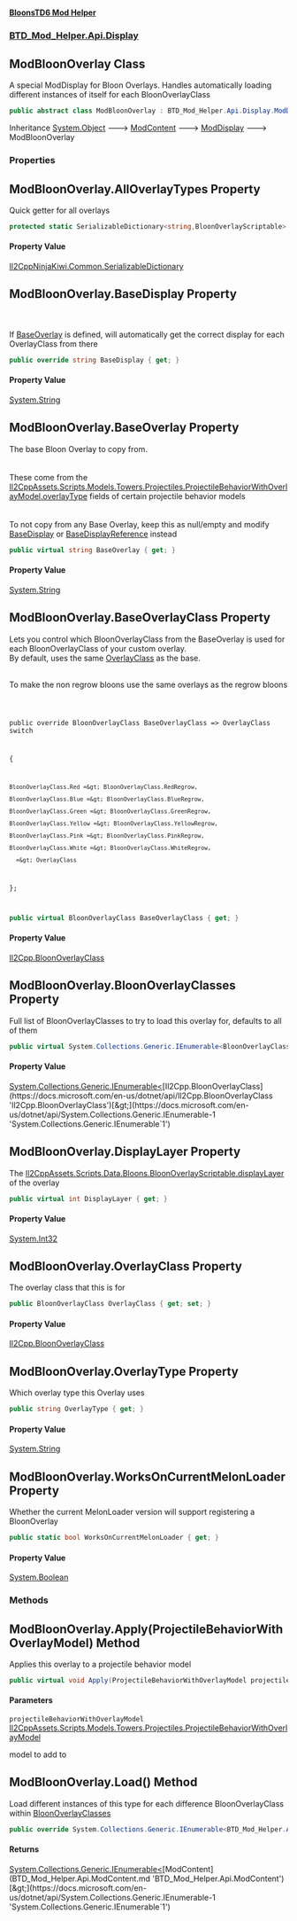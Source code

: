 #### [BloonsTD6 Mod Helper](README.md 'README')
### [BTD_Mod_Helper.Api.Display](README.md#BTD_Mod_Helper.Api.Display 'BTD_Mod_Helper.Api.Display')

## ModBloonOverlay Class

A special ModDisplay for Bloon Overlays. Handles automatically loading different instances of itself for each BloonOverlayClass

```csharp
public abstract class ModBloonOverlay : BTD_Mod_Helper.Api.Display.ModDisplay
```

Inheritance [System.Object](https://docs.microsoft.com/en-us/dotnet/api/System.Object 'System.Object') &#129106; [ModContent](BTD_Mod_Helper.Api.ModContent.md 'BTD_Mod_Helper.Api.ModContent') &#129106; [ModDisplay](BTD_Mod_Helper.Api.Display.ModDisplay.md 'BTD_Mod_Helper.Api.Display.ModDisplay') &#129106; ModBloonOverlay
### Properties

<a name='BTD_Mod_Helper.Api.Display.ModBloonOverlay.AllOverlayTypes'></a>

## ModBloonOverlay.AllOverlayTypes Property

Quick getter for all overlays

```csharp
protected static SerializableDictionary<string,BloonOverlayScriptable> AllOverlayTypes { get; }
```

#### Property Value
[Il2CppNinjaKiwi.Common.SerializableDictionary](https://docs.microsoft.com/en-us/dotnet/api/Il2CppNinjaKiwi.Common.SerializableDictionary 'Il2CppNinjaKiwi.Common.SerializableDictionary')

<a name='BTD_Mod_Helper.Api.Display.ModBloonOverlay.BaseDisplay'></a>

## ModBloonOverlay.BaseDisplay Property

<inheritdoc/><br/>  
            If [BaseOverlay](BTD_Mod_Helper.Api.Display.ModBloonOverlay.md#BTD_Mod_Helper.Api.Display.ModBloonOverlay.BaseOverlay 'BTD_Mod_Helper.Api.Display.ModBloonOverlay.BaseOverlay') is defined, will automatically get the correct display for each OverlayClass from there

```csharp
public override string BaseDisplay { get; }
```

#### Property Value
[System.String](https://docs.microsoft.com/en-us/dotnet/api/System.String 'System.String')

<a name='BTD_Mod_Helper.Api.Display.ModBloonOverlay.BaseOverlay'></a>

## ModBloonOverlay.BaseOverlay Property

The base Bloon Overlay to copy from.  
<br/>  
These come from the [Il2CppAssets.Scripts.Models.Towers.Projectiles.ProjectileBehaviorWithOverlayModel.overlayType](https://docs.microsoft.com/en-us/dotnet/api/Il2CppAssets.Scripts.Models.Towers.Projectiles.ProjectileBehaviorWithOverlayModel.overlayType 'Il2CppAssets.Scripts.Models.Towers.Projectiles.ProjectileBehaviorWithOverlayModel.overlayType') fields of certain projectile behavior models  
<br/>  
To not copy from any Base Overlay, keep this as null/empty and modify [BaseDisplay](BTD_Mod_Helper.Api.Display.ModDisplay.md#BTD_Mod_Helper.Api.Display.ModDisplay.BaseDisplay 'BTD_Mod_Helper.Api.Display.ModDisplay.BaseDisplay') or [BaseDisplayReference](BTD_Mod_Helper.Api.Display.ModDisplay.md#BTD_Mod_Helper.Api.Display.ModDisplay.BaseDisplayReference 'BTD_Mod_Helper.Api.Display.ModDisplay.BaseDisplayReference') instead

```csharp
public virtual string BaseOverlay { get; }
```

#### Property Value
[System.String](https://docs.microsoft.com/en-us/dotnet/api/System.String 'System.String')

<a name='BTD_Mod_Helper.Api.Display.ModBloonOverlay.BaseOverlayClass'></a>

## ModBloonOverlay.BaseOverlayClass Property

Lets you control which BloonOverlayClass from the BaseOverlay is used for each BloonOverlayClass of your custom overlay.  
By default, uses the same [OverlayClass](BTD_Mod_Helper.Api.Display.ModBloonOverlay.md#BTD_Mod_Helper.Api.Display.ModBloonOverlay.OverlayClass 'BTD_Mod_Helper.Api.Display.ModBloonOverlay.OverlayClass') as the base.  
<br/><example>  
To make the non regrow bloons use the same overlays as the regrow bloons  
<code>  
public override BloonOverlayClass BaseOverlayClass =&gt; OverlayClass switch  
{  
    BloonOverlayClass.Red =&gt; BloonOverlayClass.RedRegrow,  
    BloonOverlayClass.Blue =&gt; BloonOverlayClass.BlueRegrow,  
    BloonOverlayClass.Green =&gt; BloonOverlayClass.GreenRegrow,  
    BloonOverlayClass.Yellow =&gt; BloonOverlayClass.YellowRegrow,  
    BloonOverlayClass.Pink =&gt; BloonOverlayClass.PinkRegrow,  
    BloonOverlayClass.White =&gt; BloonOverlayClass.WhiteRegrow,  
    _ =&gt; OverlayClass  
};  
</code></example>

```csharp
public virtual BloonOverlayClass BaseOverlayClass { get; }
```

#### Property Value
[Il2Cpp.BloonOverlayClass](https://docs.microsoft.com/en-us/dotnet/api/Il2Cpp.BloonOverlayClass 'Il2Cpp.BloonOverlayClass')

<a name='BTD_Mod_Helper.Api.Display.ModBloonOverlay.BloonOverlayClasses'></a>

## ModBloonOverlay.BloonOverlayClasses Property

Full list of BloonOverlayClasses to try to load this overlay for, defaults to all of them

```csharp
public virtual System.Collections.Generic.IEnumerable<BloonOverlayClass> BloonOverlayClasses { get; }
```

#### Property Value
[System.Collections.Generic.IEnumerable&lt;](https://docs.microsoft.com/en-us/dotnet/api/System.Collections.Generic.IEnumerable-1 'System.Collections.Generic.IEnumerable`1')[Il2Cpp.BloonOverlayClass](https://docs.microsoft.com/en-us/dotnet/api/Il2Cpp.BloonOverlayClass 'Il2Cpp.BloonOverlayClass')[&gt;](https://docs.microsoft.com/en-us/dotnet/api/System.Collections.Generic.IEnumerable-1 'System.Collections.Generic.IEnumerable`1')

<a name='BTD_Mod_Helper.Api.Display.ModBloonOverlay.DisplayLayer'></a>

## ModBloonOverlay.DisplayLayer Property

The [Il2CppAssets.Scripts.Data.Bloons.BloonOverlayScriptable.displayLayer](https://docs.microsoft.com/en-us/dotnet/api/Il2CppAssets.Scripts.Data.Bloons.BloonOverlayScriptable.displayLayer 'Il2CppAssets.Scripts.Data.Bloons.BloonOverlayScriptable.displayLayer') of the overlay

```csharp
public virtual int DisplayLayer { get; }
```

#### Property Value
[System.Int32](https://docs.microsoft.com/en-us/dotnet/api/System.Int32 'System.Int32')

<a name='BTD_Mod_Helper.Api.Display.ModBloonOverlay.OverlayClass'></a>

## ModBloonOverlay.OverlayClass Property

The overlay class that this is for

```csharp
public BloonOverlayClass OverlayClass { get; set; }
```

#### Property Value
[Il2Cpp.BloonOverlayClass](https://docs.microsoft.com/en-us/dotnet/api/Il2Cpp.BloonOverlayClass 'Il2Cpp.BloonOverlayClass')

<a name='BTD_Mod_Helper.Api.Display.ModBloonOverlay.OverlayType'></a>

## ModBloonOverlay.OverlayType Property

Which overlay type this Overlay uses

```csharp
public string OverlayType { get; }
```

#### Property Value
[System.String](https://docs.microsoft.com/en-us/dotnet/api/System.String 'System.String')

<a name='BTD_Mod_Helper.Api.Display.ModBloonOverlay.WorksOnCurrentMelonLoader'></a>

## ModBloonOverlay.WorksOnCurrentMelonLoader Property

Whether the current MelonLoader version will support registering a BloonOverlay

```csharp
public static bool WorksOnCurrentMelonLoader { get; }
```

#### Property Value
[System.Boolean](https://docs.microsoft.com/en-us/dotnet/api/System.Boolean 'System.Boolean')
### Methods

<a name='BTD_Mod_Helper.Api.Display.ModBloonOverlay.Apply(ProjectileBehaviorWithOverlayModel)'></a>

## ModBloonOverlay.Apply(ProjectileBehaviorWithOverlayModel) Method

Applies this overlay to a projectile behavior model

```csharp
public virtual void Apply(ProjectileBehaviorWithOverlayModel projectileBehaviorWithOverlayModel);
```
#### Parameters

<a name='BTD_Mod_Helper.Api.Display.ModBloonOverlay.Apply(ProjectileBehaviorWithOverlayModel).projectileBehaviorWithOverlayModel'></a>

`projectileBehaviorWithOverlayModel` [Il2CppAssets.Scripts.Models.Towers.Projectiles.ProjectileBehaviorWithOverlayModel](https://docs.microsoft.com/en-us/dotnet/api/Il2CppAssets.Scripts.Models.Towers.Projectiles.ProjectileBehaviorWithOverlayModel 'Il2CppAssets.Scripts.Models.Towers.Projectiles.ProjectileBehaviorWithOverlayModel')

model to add to

<a name='BTD_Mod_Helper.Api.Display.ModBloonOverlay.Load()'></a>

## ModBloonOverlay.Load() Method

Load different instances of this type for each difference BloonOverlayClass within [BloonOverlayClasses](BTD_Mod_Helper.Api.Display.ModBloonOverlay.md#BTD_Mod_Helper.Api.Display.ModBloonOverlay.BloonOverlayClasses 'BTD_Mod_Helper.Api.Display.ModBloonOverlay.BloonOverlayClasses')

```csharp
public override System.Collections.Generic.IEnumerable<BTD_Mod_Helper.Api.ModContent> Load();
```

#### Returns
[System.Collections.Generic.IEnumerable&lt;](https://docs.microsoft.com/en-us/dotnet/api/System.Collections.Generic.IEnumerable-1 'System.Collections.Generic.IEnumerable`1')[ModContent](BTD_Mod_Helper.Api.ModContent.md 'BTD_Mod_Helper.Api.ModContent')[&gt;](https://docs.microsoft.com/en-us/dotnet/api/System.Collections.Generic.IEnumerable-1 'System.Collections.Generic.IEnumerable`1')
